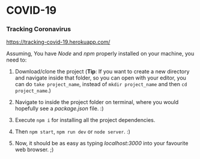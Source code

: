 # COVID-19
### Tracking Coronavirus
https://tracking-covid-19.herokuapp.com/

Assuming, You have _Node_ and _npm_ properly installed on your machine, you need to:

1. Download/clone the project (**Tip**: If you want to create a new directory and navigate inside that folder, so you can open with your editor, you can do `take project_name`, instead of `mkdir project_name` and then `cd project_name`.)

2. Navigate to inside the project folder on terminal, where you would hopefully see a _package.json_ file. :)

3. Execute `npm i` for installing all the project dependencies.

4. Then `npm start`, `npm run dev` or `node server`. :)

7. Now, it should be as easy as typing *localhost:3000* into your favourite web browser. ;)

